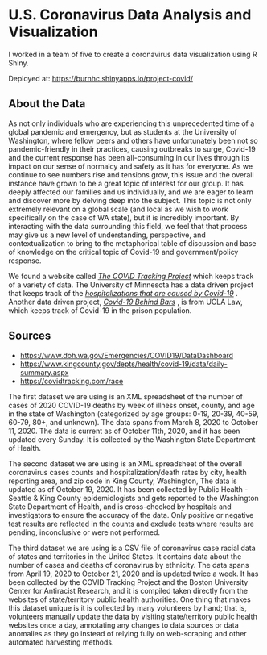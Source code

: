 # **U.S. Coronavirus Data Analysis and Visualization**
I worked in a team of five to create a coronavirus data visualization using R Shiny.

Deployed at: https://burnhc.shinyapps.io/project-covid/

## About the Data

As not only individuals who are experiencing this unprecedented time of a global pandemic and emergency, but as students at the University of Washington, where fellow peers and others have unfortunately been not so pandemic-friendly in their practices, causing outbreaks to surge, Covid-19 and the current response has been all-consuming in our lives through its impact on our sense of normalcy and safety as it has for everyone. As we continue to see numbers rise and tensions grow, this issue and the overall instance have grown to be a great topic of interest for our group. It has deeply affected our families and us individually, and we are eager to learn and discover more by delving deep into the subject. This topic is not only extremely relevant on a global scale (and local as we wish to work specifically on the case of WA state), but it is incredibly important. By interacting with the data surrounding this field, we feel that that process may give us a new level of understanding, perspective, and contextualization to bring to the metaphorical table of discussion and base of knowledge on the critical topic of Covid-19 and government/policy response. 

We found a website called [_The COVID Tracking Project_](https://covidtracking.com/) which keeps track of a variety of data. The University of Minnesota has a data driven project that keeps track of the [_hospitalizations that are caused by Covid-19_](https://carlsonschool.umn.edu/mili-misrc-covid19-tracking-project) .  Another data driven project, [_Covid-19 Behind Bars_](https://law.ucla.edu/academics/centers/criminal-justice-program/ucla-covid-19-behind-bars-data-project) , is from UCLA Law, which keeps track of Covid-19 in the prison population.

## Sources
  - https://www.doh.wa.gov/Emergencies/COVID19/DataDashboard
  - https://www.kingcounty.gov/depts/health/covid-19/data/daily-summary.aspx
  - https://covidtracking.com/race

The first dataset we are using is an XML spreadsheet of the number of cases of 2020 COVID-19 deaths by week of illness onset, county, and age in the state of Washington (categorized by age groups: 0-19, 20-39, 40-59, 60-79, 80+, and unknown). The data spans from March 8, 2020 to October 11, 2020. The data is current as of October 11th, 2020, and it has been updated every Sunday. It is collected by the Washington State Department of Health.

The second dataset we are using is an XML spreadsheet of the overall coronavirus cases counts and hospitalization/death rates by city, health reporting area, and zip code in King County, Washington, The data is updated as of October 19, 2020. It has been collected by Public Health - Seattle & King County epidemiologists and gets reported to the Washington State Department of Health, and is cross-checked by hospitals and investigators to ensure the accuracy of the data. Only positive or negative test results are reflected in the counts and exclude tests where results are pending, inconclusive or were not performed.

The third dataset we are using is a CSV file of coronavirus case racial data of states and territories in the United States. It contains data about the number of cases and deaths of coronavirus by ethnicity. The data spans from April 19, 2020 to October 21, 2020 and is updated twice a week. It has been collected by the COVID Tracking Project and the Boston University Center for Antiracist Research, and it is compiled taken directly from the websites of state/territory public health authorities. One thing that makes this dataset unique is it is collected by many volunteers by hand; that is, volunteers manually update the data by visiting state/territory public health websites once a day, annotating any changes to data sources or data anomalies as they go instead of relying fully on web-scraping and other automated harvesting methods.
